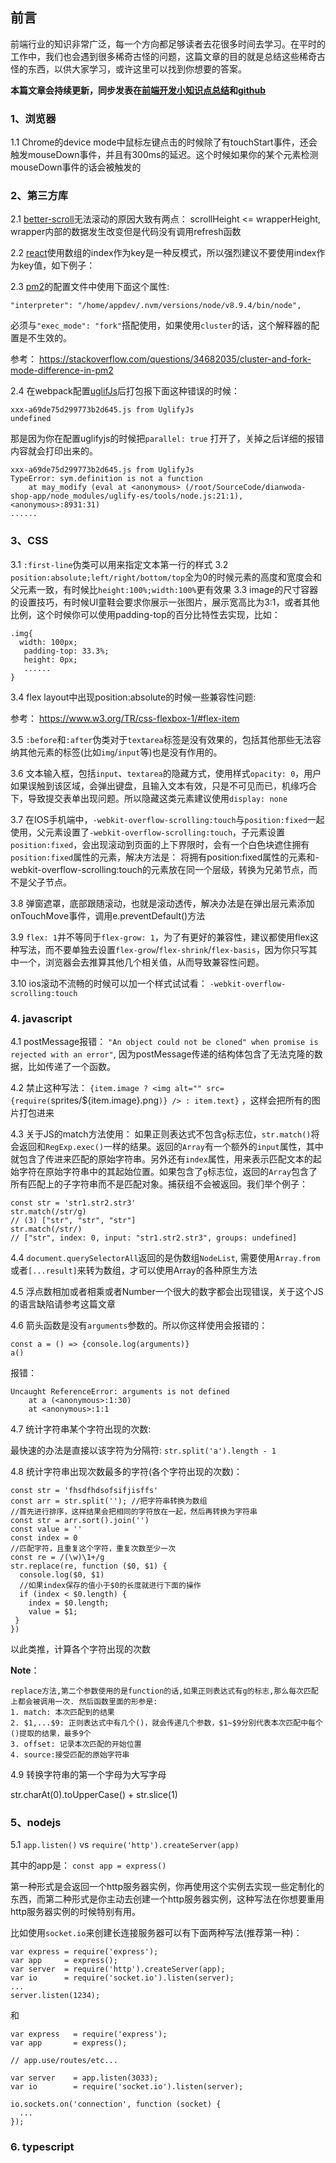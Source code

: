 ## 前言
前端行业的知识非常广泛，每一个方向都足够读者去花很多时间去学习。在平时的工作中，我们也会遇到很多稀奇古怪的问题，这篇文章的目的就是总结这些稀奇古怪的东西，以供大家学习，或许这里可以找到你想要的答案。

**本篇文章会持续更新，同步发表在[前端开发小知识点总结](http://blog.5udou.cn/blog/Qian-Duan-Kai-Fa-Xiao-Zhi-Shi-Dian-Zong-Jie-63)和[github](https://github.com/linxiaowu66/fe-tips/tree/master)**


### 1、浏览器
1.1 Chrome的device mode中鼠标左键点击的时候除了有touchStart事件，还会触发mouseDown事件，并且有300ms的延迟。这个时候如果你的某个元素检测mouseDown事件的话会被触发的

### 2、第三方库
2.1  [better-scroll]()无法滚动的原因大致有两点： scrollHeight <= wrapperHeight,  wrapper内部的数据发生改变但是代码没有调用refresh函数

2.2 [react]()使用数组的index作为key是一种反模式，所以强烈建议不要使用index作为key值，如下例子：


2.3 [pm2]()的配置文件中使用下面这个属性:

```
"interpreter": "/home/appdev/.nvm/versions/node/v8.9.4/bin/node",
```
必须与`"exec_mode": "fork"`搭配使用，如果使用`cluster`的话，这个解释器的配置是不生效的。

参考：  https://stackoverflow.com/questions/34682035/cluster-and-fork-mode-difference-in-pm2

2.4 在webpack配置[uglifJs]()后打包报下面这种错误的时候：

```
xxx-a69de75d299773b2d645.js from UglifyJs
undefined
```

那是因为你在配置uglifyjs的时候把`parallel: true`  打开了，关掉之后详细的报错内容就会打印出来的。

```
xxx-a69de75d299773b2d645.js from UglifyJs
TypeError: sym.definition is not a function
    at may_modify (eval at <anonymous> (/root/SourceCode/dianwoda-shop-app/node_modules/uglify-es/tools/node.js:21:1), <anonymous>:8931:31)
......
```

### 3、CSS
3.1 `:first-line`伪类可以用来指定文本第一行的样式
3.2 `position:absolute;left/right/bottom/top`全为0的时候元素的高度和宽度会和父元素一致，有时候比`height:100%;width:100%`更有效果
3.3 image的尺寸容器的设置技巧，有时候UI童鞋会要求你展示一张图片，展示宽高比为3:1，或者其他比例，这个时候你可以使用padding-top的百分比特性去实现，比如：

```
.img{
  width: 100px;
   padding-top: 33.3%;
   height: 0px;
   ......
}
```
3.4 flex layout中出现position:absolute的时候一些兼容性问题:

<script async src="//jsfiddle.net/linxiaowu/5q77ubkd/embed/html,css,result/dark/"></script>

参考： https://www.w3.org/TR/css-flexbox-1/#flex-item

3.5 `:before`和`:after`伪类对于`textarea`标签是没有效果的，包括其他那些无法容纳其他元素的标签(比如`img`/`input`等)也是没有作用的。

3.6 文本输入框，包括`input`、`textarea`的隐藏方式，使用样式`opacity: 0`，用户如果误触到该区域，会弹出键盘，且输入文本有效，只是不可见而已，机缘巧合下，导致提交表单出现问题。所以隐藏这类元素建议使用`display: none`

3.7 在IOS手机端中，`-webkit-overflow-scrolling:touch`与`position:fixed`一起使用，父元素设置了`-webkit-overflow-scrolling:touch`，子元素设置`position:fixed`，会出现滚动到页面的上下界限时，会有一个白色块遮住拥有`position:fixed`属性的元素，解决方法是： 将拥有position:fixed属性的元素和-webkit-overflow-scrolling:touch的元素放在同一个层级，转换为兄弟节点，而不是父子节点。

3.8 弹窗遮罩，底部跟随滚动，也就是滚动透传，解决办法是在弹出层元素添加onTouchMove事件，调用e.preventDefault()方法

3.9 `flex: 1`并不等同于`flex-grow: 1`，为了有更好的兼容性，建议都使用flex这种写法，而不要单独去设置`flex-grow`/`flex-shrink`/`flex-basis`，因为你只写其中一个，浏览器会去推算其他几个相关值，从而导致兼容性问题。

3.10 ios滚动不流畅的时候可以加一个样式试试看： `-webkit-overflow-scrolling:touch`

### 4. javascript
4.1 postMessage报错： `"An object could not be cloned" when promise is rejected with an error"`, 因为postMessage传递的结构体包含了无法克隆的数据，比如传递了一个函数。

4.2 禁止这种写法： `{item.image ? <img alt="" src={require(`sprites/${item.image}.png`)} /> : item.text}`  ，这样会把所有的图片打包进来

4.3 关于JS的match方法使用：
 如果正则表达式不包含`g`标志位，`str.match()`将会返回和`RegExp.exec()`一样的结果。返回的`Array`有一个额外的`input`属性，其中就包含了传进来匹配的原始字符串。另外还有`index`属性，用来表示匹配文本的起始字符在原始字符串中的其起始位置。如果包含了`g`标志位，返回的`Array`包含了所有匹配上的子字符串而不是匹配对象。捕获组不会被返回。我们举个例子：

```
const str = 'str1.str2.str3'
str.match(/str/g)
// (3) ["str", "str", "str"]
str.match(/str/)
// ["str", index: 0, input: "str1.str2.str3", groups: undefined]
```

4.4 `document.querySelectorAll`返回的是伪数组`NodeList`, 需要使用`Array.from`或者`[...result]`来转为数组，才可以使用Array的各种原生方法

4.5 浮点数相加或者相乘或者Number一个很大的数字都会出现错误，关于这个JS的语言缺陷请参考这篇文章[]()

4.6 箭头函数是没有`arguments`参数的。所以你这样使用会报错的：

```
const a = () => {console.log(arguments)}
a()
```
报错：
```
Uncaught ReferenceError: arguments is not defined
    at a (<anonymous>:1:30)
    at <anonymous>:1:1
```

4.7 统计字符串某个字符出现的次数:

最快速的办法是直接以该字符为分隔符:  `str.split('a').length - 1`

4.8 统计字符串出现次数最多的字符(各个字符出现的次数)：
```
const str = 'fhsdfhdsofsifjisffs'
const arr = str.split(''); //把字符串转换为数组
//首先进行排序，这样结果会把相同的字符放在一起，然后再转换为字符串
const str = arr.sort().join('')
const value = ''
const index = 0
//匹配字符，且重复这个字符，重复次数至少一次
const re = /(\w)\1+/g
str.replace(re, function ($0, $1) {
  console.log($0, $1)
  //如果index保存的值小于$0的长度就进行下面的操作
  if (index < $0.length) {
    index = $0.length; 
    value = $1; 
 }
})
```

以此类推，计算各个字符出现的次数

**Note**：

    replace方法,第二个参数使用的是function的话,如果正则表达式有g的标志,那么每次匹配上都会被调用一次. 然后函数里面的形参是:
    1. match: 本次匹配到的结果
    2. $1,...$9: 正则表达式中有几个()，就会传递几个参数，$1~$9分别代表本次匹配中每个()提取的结果，最多9个
    3. offset: 记录本次匹配的开始位置
    4. source:接受匹配的原始字符串

4.9 转换字符串的第一个字母为大写字母

str.charAt(0).toUpperCase() + str.slice(1)

### 5、nodejs
5.1 `app.listen()` vs `require('http').createServer(app)`

其中的app是： `const app = express()`

第一种形式是会返回一个http服务器实例，你再使用这个实例去实现一些定制化的东西，而第二种形式是你主动去创建一个http服务器实例，这种写法在你想要重用http服务器实例的时候特别有用。

比如使用`socket.io`来创建长连接服务器可以有下面两种写法(推荐第一种)：

```
var express = require('express');
var app     = express();
var server  = require('http').createServer(app);
var io      = require('socket.io').listen(server);
...
server.listen(1234);
```
和

```
var express   = require('express');
var app       = express();

// app.use/routes/etc...

var server    = app.listen(3033);
var io        = require('socket.io').listen(server);

io.sockets.on('connection', function (socket) {
  ...
});
```

### 6. typescript
